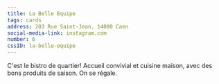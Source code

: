 ```yaml
---
title: La Belle Equipe
tags: cards
address: 203 Rue Saint-Jean, 14000 Caen
social-media-link: instagram.com
number: 6
cssID: la-belle-equipe
---
```


C'est le bistro de quartier! Accueil convivial et cuisine maison, avec des bons produits de saison. On se régale.
